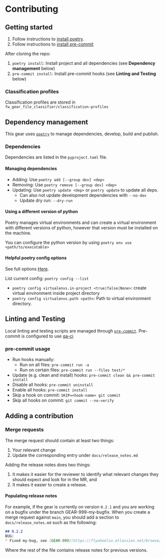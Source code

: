# Contributing

## Getting started

1. Follow instructions to
[install poetry](https://python-poetry.org/docs/#installation).
2. Follow instructions to
[install pre-commit](https://pre-commit.com/#install)

After cloning the repo:

1. `poetry install`: Install project and all dependencies
(see __Dependency management__ below)
2. `pre-commit install`: Install pre-commit hooks
(see __Linting and Testing__ below)

### Classification profiles

Classification profiles are stored in `fw_gear_file_classifier/classification-profiles`

## Dependency management

This gear uses [`poetry`](https://python-poetry.org/) to manage dependencies,
develop, build and publish.

### Dependencies

Dependencies are listed in the `pyproject.toml` file.

#### Managing dependencies

* Adding: Use `poetry add [--group dev] <dep>`
* Removing: Use `poetry remove [--group dev] <dep>`
* Updating: Use `poetry update <dep>` or `poetry update` to update all deps.
  * Can also not update development dependencies with `--no-dev`
  * Update dry run: `--dry-run`

#### Using a different version of python

Poetry manages virtual environments and can create a virtual environment with
different versions of python, however that version must be installed on the
machine.  

You can configure the python version by using
`poetry env use <path/to/executable>`

#### Helpful poetry config options

See full options
[Here](https://python-poetry.org/docs/configuration/#available-settings).

List current config: `poetry config --list`

* `poetry config virtualenvs.in-project <true|false|None>`: create virtual
environment inside project directory
* `poetry config virtualenvs.path <path>`: Path to virtual environment
directory.

## Linting and Testing

Local linting and testing scripts are managed through
[`pre-commit`](https://pre-commit.com/).  Pre-commit is configured to use
[qa-ci](https://gitlab.com/flywheel-io/tools/etc/qa-ci)

### pre-commit usage

* Run hooks manually:
  * Run on all files: `pre-commit run -a`
  * Run on certain files: `pre-commit run --files test/*`
* Update (e.g. clean and install) hooks:
`pre-commit clean && pre-commit install`
* Disable all hooks: `pre-commit uninstall`
* Enable all hooks: `pre-commit install`
* Skip a hook on commit: `SKIP=<hook-name> git commit`
* Skip all hooks on commit: `git commit --no-verify`

## Adding a contribution

### Merge requests

The merge request should contain at least two things:

1. Your relevant change
2. Update the corresponding entry under `docs/release_notes.md`

Adding the release notes does two things:

1. It makes it easier for the reviewer to identify what relevant changes they
should expect and look for in the MR, and
2. It makes it easier to create a release.

#### Populating release notes

For example, if the gear is currently on version `0.2.1` and you are working on a
bugfix under the branch GEAR-999-my-bugfix.  When you create a merge request
against `main`, you should add a section to `docs/release_notes.md` such as the
following:

```markdown
## 0.2.2
BUG:
* Fixed my-bug, see [GEAR-999](https://flywheelio.atlassian.net/browse/GEAR-999)

```

Where the rest of the file contains release notes for previous versions.
